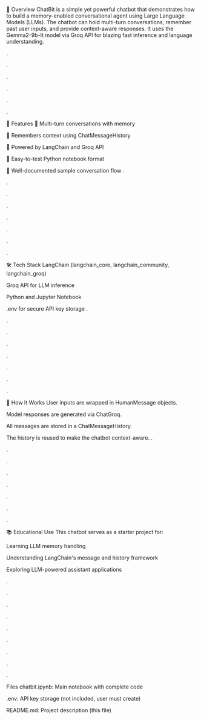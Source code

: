 🚀 Overview
ChatBit is a simple yet powerful chatbot that demonstrates how to build a memory-enabled conversational agent using Large Language Models (LLMs). The chatbot can hold multi-turn conversations, remember past user inputs, and provide context-aware responses. It uses the Gemma2-9b-It model via Groq API for blazing fast inference and language understanding.


.

.

.

.

.

.

🎯 Features
🔁 Multi-turn conversations with memory

🧠 Remembers context using ChatMessageHistory

🔗 Powered by LangChain and Groq API

🧪 Easy-to-test Python notebook format

📜 Well-documented sample conversation flow
.

.

.

.

.

.

.

.

🛠️ Tech Stack
LangChain (langchain_core, langchain_community, langchain_groq)

Groq API for LLM inference

Python and Jupyter Notebook

.env for secure API key storage
.

.

.

.

.

.

.

.


🧠 How It Works
User inputs are wrapped in HumanMessage objects.

Model responses are generated via ChatGroq.

All messages are stored in a ChatMessageHistory.

The history is reused to make the chatbot context-aware.
.

.

.

.

.

.

.

.



📚 Educational Use
This chatbot serves as a starter project for:

Learning LLM memory handling

Understanding LangChain's message and history framework

Exploring LLM-powered assistant applications

.

.

.

.

.

.

.

.

.

 Files
chatbit.ipynb: Main notebook with complete code

.env: API key storage (not included, user must create)

README.md: Project description (this file)


